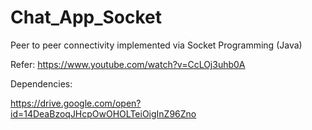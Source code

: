 # Chat_App_Socket
Peer to peer connectivity implemented via Socket Programming (Java) 

Refer:  https://www.youtube.com/watch?v=CcLOj3uhb0A <br>

Dependencies:<br>

https://drive.google.com/open?id=14DeaBzoqJHcpOwOHOLTeiOigInZ96Zno
